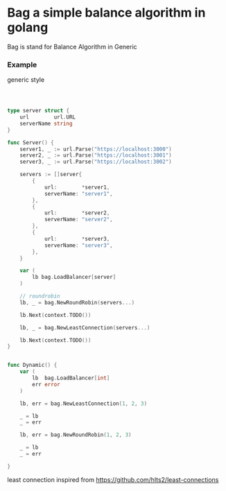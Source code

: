 # Bag a simple balance algorithm in golang
Bag is stand for Balance Algorithm in Generic

### Example

generic style
```go



type server struct {
	url        url.URL
	serverName string
}

func Server() {
	server1, _ := url.Parse("https://localhost:3000")
	server2, _ := url.Parse("https://localhost:3001")
	server3, _ := url.Parse("https://localhost:3002")

	servers := []server{
		{
			url:        *server1,
			serverName: "server1",
		},
		{
			url:        *server2,
			serverName: "server2",
		},
		{
			url:        *server3,
			serverName: "server3",
		},
	}

	var (
		lb bag.LoadBalancer[server]
	)

	// roundrobin
	lb, _ = bag.NewRoundRobin(servers...)

	lb.Next(context.TODO())

	lb, _ = bag.NewLeastConnection(servers...)

	lb.Next(context.TODO())
}


func Dynamic() {
	var (
		lb  bag.LoadBalancer[int]
		err error
	)

	lb, err = bag.NewLeastConnection(1, 2, 3)

	_ = lb
	_ = err

	lb, err = bag.NewRoundRobin(1, 2, 3)

	_ = lb
	_ = err

}
```



least connection inspired from https://github.com/hlts2/least-connections